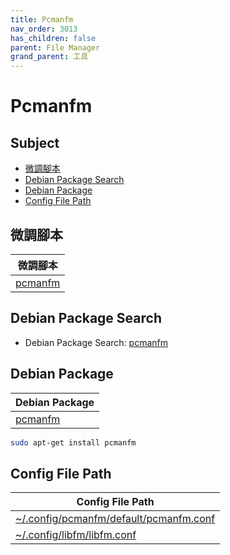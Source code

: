 ```yaml
---
title: Pcmanfm
nav_order: 3013
has_children: false
parent: File Manager
grand_parent: 工具
---
```



# Pcmanfm


## Subject

* [微調腳本](#微調腳本)
* [Debian Package Search](#debian-package-search)
* [Debian Package](#debian-package)
* [Config File Path](#config-file-path)


## 微調腳本

| 微調腳本 |
| --- |
| [pcmanfm](https://github.com/samwhelp/debian-adjustment/tree/main/prototype/tool/pcmanfm) |


## Debian Package Search

* Debian Package Search: [pcmanfm](https://packages.debian.org/search?searchon=names&keywords=pcmanfm)


## Debian Package

| Debian Package |
| --- |
| [pcmanfm](https://packages.debian.org/stable/pcmanfm) |

``` sh
sudo apt-get install pcmanfm
```


## Config File Path

| Config File Path |
| --- |
| [~/.config/pcmanfm/default/pcmanfm.conf](https://github.com/samwhelp/debian-adjustment/blob/main/prototype/tool/pcmanfm/asset/overlay/etc/skel/.config/pcmanfm/default/pcmanfm.conf) |
| [~/.config/libfm/libfm.conf](https://github.com/samwhelp/debian-adjustment/blob/main/prototype/tool/pcmanfm/asset/overlay/etc/skel/.config/libfm/libfm.conf) |

